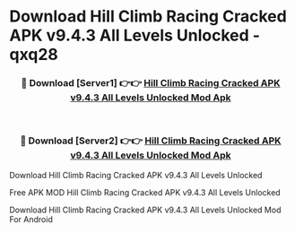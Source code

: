 # Download Hill Climb Racing Cracked APK v9.4.3 All Levels Unlocked - qxq28



<div align="center">
<h3>🔴 Download [Server1] 👉👉 <a href="https://momento.my/?title=Hill_Climb_Racing_Cracked_APK_v9.4.3_All_Levels_Unlocked">Hill Climb Racing Cracked APK v9.4.3 All Levels Unlocked Mod Apk</a></h3><br>

<h3>🔴 Download [Server2] 👉👉 <a href="https://momento.my/?title=Hill_Climb_Racing_Cracked_APK_v9.4.3_All_Levels_Unlocked">Hill Climb Racing Cracked APK v9.4.3 All Levels Unlocked Mod Apk</a></h3>
</div>



Download Hill Climb Racing Cracked APK v9.4.3 All Levels Unlocked 

Free APK MOD Hill Climb Racing Cracked APK v9.4.3 All Levels Unlocked 

Download Hill Climb Racing Cracked APK v9.4.3 All Levels Unlocked Mod For Android
